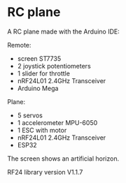 # RC plane

A RC plane made with the Arduino IDE:

Remote:
- screen ST7735
- 2 joystick potentiometers
- 1 slider for throttle
- nRF24L01 2.4GHz Transceiver
- Arduino Mega

Plane:
- 5 servos
- 1 accelerometer MPU-6050
- 1 ESC with motor
- nRF24L01 2.4GHz Transceiver
- ESP32

The screen shows an artificial horizon.

RF24 library version V1.1.7


